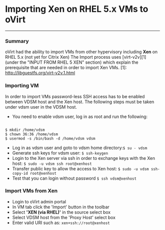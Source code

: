 # Importing Xen on RHEL 5.x VMs to oVirt
-----------------------------------------------------------
### Summary
oVirt had the ability to import VMs from other hypervisory including **Xen** on RHEL 5.x (not yet for Citrix Xen)
The Import process uses [virt-v2v][1] (under the "INPUT FROM RHEL 5 XEN" section) which explain the prerequisite that are needed in order to import Xen VMs.
[1]: http://libguestfs.org/virt-v2v.1.html

### Importing VM
In order to import VMs  password-less SSH access has to be enabled between VDSM host and the Xen host.
The following steps must be taken under vdsm user in the VDSM host.
- You need to enable vdsm user, log in as root and run the following:
 ```

$ mkdir /home/vdsm
$ chown 36:36 /home/vdsm
$ usermod -s /bin/bash -d /home/vdsm vdsm

 ```
- Log in as vdsm user and goto to vdsm home directory:```$ su - vdsm```
- Generate ssh keys for vdsm user:
 ```$ ssh-keygen```
- Login to the Xen server via ssh in order to exchange keys with the Xen host:
 ```$ sudo -u vdsm ssh root@xenhost```
- Transfer public key to allow the access to Xen host:
 ```$ sudo -u vdsm ssh-copy-id root@xenhost```
- Test that you can login without password
 ```$ ssh vdsm@xenhost```

### Import VMs from Xen
- Login to oVirt admin portal
- In VM tab click the 'Import' button in the toolbar
- Select **'XEN (via RHEL)'** in the source select box
- Select VDSM host from the 'Proxy Host' select box
- Enter valid URI such as: ```xen+ssh://root@xenhost```
